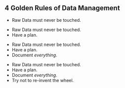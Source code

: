 ## 4 Golden Rules of Data Management
- Raw Data must never be touched.
<!-- raw data, i.e. what comes from your rig, notes you've taken on the day, images of sections etc. must all be a) backed-up and b) must be left raw. Don't cook sashimi -->


- Raw Data must never be touched.
- Have a plan.
<!-- you have to have a plan that details exactly what you will do with every bit of data you collect that needs to include - *What data* is going to be collected during the experiment? - Where is it going to be stored initially? - Where is it going to be backed-up. - When/How will it be curated so that you/others can use it for analysis.-->


- Raw Data must never be touched.
- Have a plan.
- Document *everything*.
<!-- At some point, someone is going to want to use either your data or your analysis scripts. And, (it's sad I know) at some point you're not going to still be working at the unit. Data or code without any comments or documentation is almost always pretty useless. If you want anything to have any chance of being re-used again (data or code) you have to include as much documentation as possible with it. -->
<!-- If you're as selfish as I am, I'll let you into a little secret, 95% of the time the person that's going to be using that documentation is you. -->


- Raw Data must never be touched.
- Have a plan.
- Document *everything*.
- Try not to re-invent the wheel.
<!-- you may be doing some incredibly original research but the likelyhood it someone else in the lab, or elsewhere, has already done something similar. Ask around *before* you start doing your experiments about how people stored there data, what format they kept their notes etc. If you can keep that standardised across the lab then even better. -->
